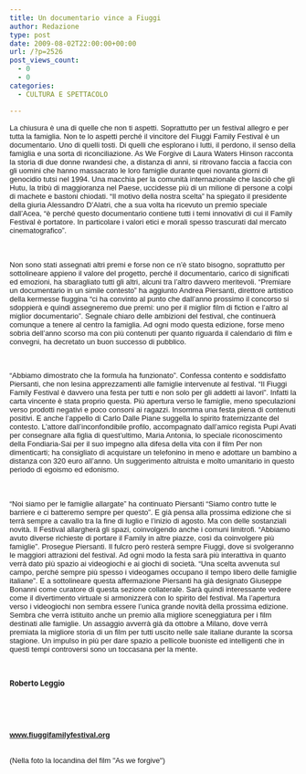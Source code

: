 ```yaml
---
title: Un documentario vince a Fiuggi
author: Redazione
type: post
date: 2009-08-02T22:00:00+00:00
url: /?p=2526
post_views_count:
  - 0
  - 0
categories:
  - CULTURA E SPETTACOLO

---
```

<p style="text&#45;align: left; ">
  <span style="font&#45;family: Arial; "><span style="font&#45;size: small; ">La chiusura &egrave; una di quelle che non ti aspetti. Soprattutto per un festival allegro e per tutta la famiglia. Non te lo aspetti perch&eacute; il vincitore del Fiuggi Family Festival &egrave; un documentario. Uno di quelli tosti. Di quelli che esplorano i lutti, il perdono, il senso della famiglia e una sorta di riconciliazione. As We Forgive di Laura Waters Hinson racconta la storia di due donne rwandesi che, a distanza di anni, si ritrovano faccia a faccia con gli uomini che hanno massacrato le loro famiglie durante quei novanta giorni di genocidio tutsi nel 1994. Una macchia per la comunit&agrave; internazionale che lasci&ograve; che gli Hutu, la trib&ugrave; di maggioranza nel Paese, uccidesse pi&ugrave; di un milione di persone a colpi di machete e bastoni chiodati. &ldquo;Il motivo della nostra scelta&rdquo; ha spiegato il presidente della giuria Alessandro D&rsquo;Alatri, che a sua volta ha ricevuto un premio speciale dall&#8217;Acea, &ldquo;&egrave; perch&eacute; questo documentario contiene tutti i temi innovativi di cui il Family Festival &egrave; portatore. In particolare i valori etici e morali spesso trascurati dal mercato cinematografico&rdquo;.</span></span>
</p>

<p style="text&#45;align: left; ">
  <span style="font&#45;family: Arial; "> <span style="font&#45;size: small; "> </span></span>
</p>

<p style="text&#45;align: left; ">
  &nbsp;
</p>

<p style="text&#45;align: left; ">
  <span style="font&#45;family: Arial; "><span style="font&#45;size: smaller; "> </span></span>
</p>

<p style="text&#45;align: left; ">
  <span style="font&#45;family: Arial; "><span style="font&#45;size: small; ">Non sono stati assegnati altri premi e forse non ce n&rsquo;&egrave; stato bisogno, soprattutto per sottolineare appieno il valore del progetto, perch&eacute; il documentario, carico di significati ed emozioni, ha sbaragliato tutti gli altri, alcuni tra l&rsquo;altro davvero meritevoli. &ldquo;Premiare un documentario in un simile contesto&rdquo; ha aggiunto Andrea Piersanti, direttore artistico della kermesse fiuggina &ldquo;ci ha convinto al punto che dall&rsquo;anno prossimo il concorso si sdoppier&agrave; e quindi assegneremo due premi: uno per il miglior film di fiction e l&rsquo;altro al miglior documentario&rdquo;. Segnale chiaro delle ambizioni del festival, che continuer&agrave; comunque a tenere al centro la famiglia. Ad ogni modo questa edizione, forse meno sobria dell&rsquo;anno scorso ma con pi&ugrave; contenuti per quanto riguarda il calendario di film e convegni, ha decretato un buon successo di pubblico.</span></span>
</p>

<p style="text&#45;align: left; ">
  <span style="font&#45;family: Arial; "> <span style="font&#45;size: small; "> </span></span><span style="font&#45;size: small; "><span style="font&#45;family: Arial; "> </span></span>
</p>

<p style="text&#45;align: left; ">
  <span style="font&#45;family: Arial; ">&nbsp;</span>
</p>

<p style="text&#45;align: left; ">
  <span style="font&#45;family: Arial; "><span style="font&#45;size: small; "> </span> </span><span style="font&#45;family: Arial; "><span style="font&#45;size: small; ">&ldquo;Abbiamo dimostrato che la formula ha funzionato&rdquo;. Confessa contento e soddisfatto Piersanti, che non lesina apprezzamenti alle famiglie intervenute al festival. &ldquo;Il Fiuggi Family Festival &egrave; davvero una festa per tutti e non solo per gli addetti ai lavori&rdquo;. Infatti la carta vincente &egrave; stata proprio questa. Pi&ugrave; apertura verso le famiglie, meno speculazioni verso prodotti negativi e poco consoni ai ragazzi. Insomma una festa piena di contenuti positivi. E anche l&rsquo;appello di Carlo Dalle Piane suggella lo spirito fraternizzante del contesto. L&rsquo;attore dall&rsquo;inconfondibile profilo, accompagnato dall&rsquo;amico regista Pupi Avati per consegnare alla figlia di quest&rsquo;ultimo, Maria Antonia, lo speciale riconoscimento della Fondiaria&#45;Sai per il suo impegno alla difesa della vita con il film Per non dimenticarti; ha consigliato di acquistare un telefonino in meno e adottare un bambino a distanza con 320 euro all&rsquo;anno. Un suggerimento altruista e molto umanitario in questo periodo di egoismo ed edonismo.</span></span>
</p>

<p style="text&#45;align: left; ">
  <span style="font&#45;family: Arial; "> <span style="font&#45;size: small; "> </span></span><span style="font&#45;size: small; "><span style="font&#45;family: Arial; "> </span></span>
</p>

<p style="text&#45;align: left; ">
  &nbsp;
</p>

<p style="text&#45;align: left; ">
  <span style="font&#45;family: Arial; "><span style="font&#45;size: small; "> </span></span><span style="font&#45;family: Arial; "><span style="font&#45;size: small; ">&ldquo;Noi siamo per le famiglie allargate&rdquo; ha continuato Piersanti &ldquo;Siamo contro tutte le barriere e ci batteremo sempre per questo&rdquo;. E gi&agrave; pensa alla prossima edizione che si terr&agrave; sempre a cavallo tra la fine di luglio e l&rsquo;inizio di agosto. Ma con delle sostanziali novit&agrave;. Il Festival allargher&agrave; gli spazi, coinvolgendo anche i comuni limitrofi. &ldquo;Abbiamo avuto diverse richieste di portare il Family in altre piazze, cos&igrave; da coinvolgere pi&ugrave; famiglie&rdquo;. Prosegue Piersanti. Il fulcro per&ograve; rester&agrave; sempre Fiuggi, dove si svolgeranno le maggiori attrazioni del festival. Ad ogni modo la festa sar&agrave; pi&ugrave; interattiva in quanto verr&agrave; dato pi&ugrave; spazio ai videogiochi e ai giochi di societ&agrave;. &ldquo;Una scelta avvenuta sul campo, perch&eacute; sempre pi&ugrave; spesso i videogames occupano il tempo libero delle famiglie italiane&rdquo;. E a sottolineare questa affermazione Piersanti ha gi&agrave; designato Giuseppe Bonanni come curatore di questa sezione collaterale. Sar&agrave; quindi interessante vedere come il divertimento virtuale si armonizzer&agrave; con lo spirito del festival. Ma l&rsquo;apertura verso i videogiochi non sembra essere l&rsquo;unica grande novit&agrave; della prossima edizione. Sembra che verr&agrave; istituito anche un premio alla migliore sceneggiatura per i film destinati alle famiglie. Un assaggio avverr&agrave; gi&agrave; da ottobre a Milano, dove verr&agrave; premiata la migliore storia di un film per tutti uscito nelle sale italiane durante la scorsa stagione. Un impulso in pi&ugrave; per dare spazio a pellicole buoniste ed intelligenti che in questi tempi controversi sono un toccasana per la mente.</span></span>
</p>

<p style="text&#45;align: left; ">
  <span style="font&#45;family: Arial; "> <span style="font&#45;size: small; "> </span></span><span style="font&#45;size: small; "><span style="font&#45;family: Arial; "> </span></span>
</p>

<p style="text&#45;align: left; ">
  <span style="font&#45;family: Arial; ">&nbsp;</span>
</p>

<p style="text&#45;align: left; ">
  <span style="font&#45;family: Arial; "> </span>
</p>

<p style="text&#45;align: left; ">
  <span style="font&#45;size: small; "><strong>Roberto Leggio</strong></span>
</p>

<p style="text&#45;align: left; ">
  <span style="font&#45;size: small; "> </span><span style="font&#45;size: small; "><span style="font&#45;family: Arial; "> </span></span>
</p>

<p style="text&#45;align: left; ">
  <span style="font&#45;family: Arial; "><br /> </span>
</p>

<p style="text&#45;align: left; ">
  &nbsp;
</p>

<p style="text&#45;align: left; ">
  <span style="font&#45;family: Arial; "><a href="https://www.fiuggifamilyfestival.org/"><span style="font&#45;size: small; "><strong>www.fiuggifamilyfestival.org</strong></span></a><br /> </span>
</p>

<p style="text&#45;align: left; ">
  <span style="font&#45;family: Arial; "><br /> <span style="font&#45;size: small; ">(Nella foto la locandina del film "As we forgive")</span></span><br /> &nbsp;
</p>